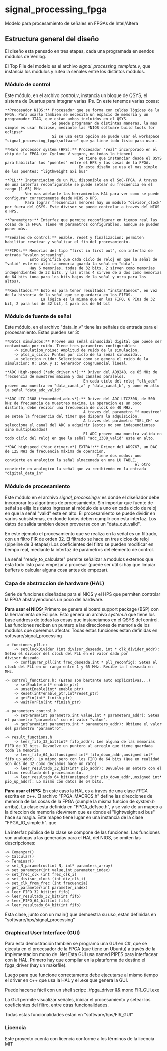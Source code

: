 # signal_processing_fpga
Modelo para procesamiento de señales en FPGAs de Intel/Altera

## Estructura general del diseño
El diseño esta pensado en tres etapas, cada una programada en sendos módulos de Verilog. 

El Top File del modelo es el archivo *signal_processing_template.v*, que instancia los módulos y rutea la señales entre los distintos módulos.

### Módulo de control

Este módulo, en el archivo *control.v*, instancia un bloque de QSYS, el sistema de Quartus para integrar varias IPs. En este tenemos varias cosas:
	
	**Procesador NIOS:** Procesador que se forma con celdas lógicas de la FPGA. Para usarlo tambien se necesita un espacio de memoria y un programador JTAG, que estan ambos incluidos en el QSYS.
						 Se puede programar de distintas maneras, la mas simple es usar Eclipse, mediante las *NIOS software build tools for eclipse*
						 Si se usa esta opción se puede usar el workspace "signal_processing_fpga\software" que ya tiene todo listo para usar.
	
	**Hard processor system (HPS):** Procesador "real" incorporado en el chip de la FPGA (en Cyclone V seguro, no todas lo tienen)
									 Se tiene que instanciar desde el QSYS para habilitar los "puentes" entre el HPS y las cosas de la FPGA.
									 En este diseño se usa el mas simple de los puentes: "ligthweight axi bus"
	
	**PLL:** Instanciacion de un PLL disponible en el SoC-FPGA. A traves de una interfaz reconfigurable se puede setear su frecuencia en el rango [1-65] MHz.
			 Ver mas adelante las herramientas HAL para ver como se puede configurar correctamente desde NIOS o HPS.
			 Para lograr frecuencias menores hay un módulo "divisor_clock" por fuera del QSYS. Este divisor se puede controlar a través del NIOS o HPS.
	
	**Parameters:** Interfaz que permite reconfigurar en tiempo real las cosas de la FPGA. Tiene 40 parametros configurables, aunque se pueden poner más.
	
	**Señales de control:** enable, reset y finalizacion: permiten habilitar resetear y señalizar el fin del procesamiento.
	
	**FIFOs:** Memorias del tipo "first in first out", con interfaz de entrada "avalon streaming". 
			   Esto significa que cada ciclo de reloj en que la señal de "valid" este en alto la memoria guarda la señal en "data".
			   Hay 6 memorias, todas de 32 bits. 2 sirven como memorias independientes de 32 bits, y las otras 4 sirven de a dos como memorias de 64 bits (una para los bits bajos de la señal y otra para los altos).
			   
	**Resultados:** Esto es para tener resultados "instantaneos", en vez de la historia de la señal que se guardaría en los FIFOS.
					La lógica es la misma que en los FIFO, 6 PIOs de 32 bit, 2 para los de 32 bit, 4 para los de 64 bit

### Módulo de fuente de señal

Este módulo, en el archivo "data_in.v" tiene las señales de entrada para el procesamiento. Estas pueden ser 3:

	**Datos simulados:** Provee una señal sinusoidal digital que puede ser contaminada por ruido. Tiene tres parametros configurables:
		-> simulation_noise: Amplitud de ruido de la simulacion.
		-> ptos_x_ciclo: Puntos por ciclo de la señal sinusoidal.
		-> seleccion_ruido: Selecciona como se genera el ruido de la simulacion: 0: LFSR y 1: Generador congruencial lineal.
	
	**ADC High-speed (*adc_driver.v*):** Driver del AD9248, de 65 MHz de frecuencia de muestreo máxima y dos canales paralelos.
									   En cada ciclo del reloj "clk_adc" provee una muestra en "data_canal_a" y "data_canal_b", y pone en alto la señal "data_adc_valid".
	
	**ADC LTC 2308 (*embedded_adc.v*):** Driver del ADC LTC2308, de 500 kHz de frecuencia de muestreo maxima. La operacion es un poco distinta, debe recibir una frecuencia de clock de 40 MHz.
									   A traves del parametro "f_muestreo" se setea la frecuencia del timer que dispara la adquisición.
									   A traves del parámetro "SEL_CH" se selecciona el canal del ADC a adquirir (estos no son independientes sino multiplexados)
									   El ADC provee una muestra valida en todo ciclo del reloj en que la señal "adc_2308_valid" este en alto.
									   
	**DAC highspeed (*dac_driver.v*) EXTRA!:** Driver del AD9767, un DAC de 125 MHz de frecuencia máxima de operacion.
											 Tiene dos modos: uno convierte en analogico la señal almacenada en una LU TABLE,
															  el otro convierte en analogico la señal que va recibiendo en la entrada "digital_data_in"
											

### Módulo de procesamiento

Este módulo en el archivo *signal_processing.v* es donde el diseñador debe incorporar los algoritmos de procesamiento.
Sin importar que fuente de señal se elija los datos ingresan al módulo de a uno en cada ciclo de reloj en que la señal "valid" este en alto.
El procesamiento se puede dividir en varios subsistemas, en donde todos deben cumplir con esta interfaz.
Los datos de salida tambien deben proveerse con un "data_out_valid".

En este ejemplo el procesamiento que se realiza en la señal es un filtrado, con un filtro FIR de orden 32. El filtrado se hace en tres ciclos de reloj (pipeline de 3 etapas)
Los coeficientes del filtro se pueden modificar en tiempo real, mediante la interfaz de parámetros del elemento de control.

La señal "ready_to_calculate" permite señalizar a modulos externos que esta todo listo para empezar a procesar (puede ser util si hay que limpiar buffers o calcular alguna cosa antes de empezar).

### Capa de abstraccion de hardware (HAL)

Serie de funciones diseñadas para el NIOS y el HPS que permiten controlar la FPGA abstrayendonos un poco del hardware.

**Para usar el NIOS:**
Primero se genera el board support package (BSP) con la herramienta de Eclipse. Esto genera un archivo *system.h* que tiene los base address de todas las cosas que instanciamos en el QSYS del control.
Las funciones reciben un puntero a las direcciones de memoria de los modulos que queremos afectar.
Todas estas funciones estan definidas en software/signal_processing


	-> funciones_pll.c: 
		-> setClockDivider (int divisor_deseado, int * clk_divider_addr):  Setea el divisor del clock del PLL en el valor dado por divisor_deseado
		-> configurar_pll(int frec_deseada,int * pll_reconfig): Setea el clock del PLL en un rango entre 1 y 65 MHz. Recibe la f deseada en MHz.
	
	-> control_functions.h: (Estas son bastante auto explicativas...)
		-> setEnable(int* enable_ptr)
		-> unsetEnable(int* enable_ptr)
		-> Reset(int*enable_ptr,int*reset_ptr)
		-> getFin(int* finish_ptr)
		-> waitForFin(int *finish_ptr)
	
	-> parameters_control.h
		-> setParam(int parametro,int value,int * parameters_addr): Setea el parametro "parametro" con el valor "value".
		-> getParam(int parametro,int * parameters_addr): Obtiene el valor del parametro "parametro".
		
	-> result_functions.h
		-> leer_fifo_32_bit(int* fifo_addr): Lee alguna de las memorias FIFO de 32 bits. Devuelve un puntero al arreglo que tiene guardada toda la memoria
		-> leer_fifo_64_bit(unsigned int* fifo_down_addr,unsigned int* fifo_up_addr). Lo mismo pero con los FIFO de 64 bits (Que en realidad son dos de 32 como deciamos hace un rato)
		-> leer_resultado_32_bit(int* pio_addr): Devuelve un entero con el ultimo resultado del procesamiento.
		-> leer_resultado_64_bit(unsigned int* pio_down_addr,unsigned int* pio_up_addr): Lo mismo con datos de 64 bits.
		
**Para usar el HPS:**
En este caso la HAL es a través de una clase *FPGA* escrita en c++. 
El archivo "FPGA_MACROS.h" define las direcciones de memoria de las cosas de la FPGA (cumple la misma funcion de *system.h* arriba).
La clase esta definida en "FPGA_de1soc.h", y se vale de un mapeo a la direccion de memoria /dev/mem que es donde el "lightweight axi bus" hace su magia. Este mapeo tiene lugar en una instancia de la clase "FPGA_IO_simple.h". que 

La interfaz pública de la clase se compone de las funciones. Las funciones son análogas a las generadas para el HAL del NIOS, se omiten las descripciones:

	-> Comenzar()
	-> Calcular()
	-> Terminar()
	-> set_N_parametros(int N, int* paramters_array)
	-> set_parameter(int value,int parameter_index)
	-> set_frec_clk (int frec_clk_i) 
	-> set_divisor_clock (int div_clk_i)
	-> set_clk_from_frec (int frecuencia)
	-> get_parameter(int parameter_index)
	-> leer_FIFO_32_bit(int fifo)
	-> leer_resultado_32_bit(int fifo)
	-> leer_FIFO_64_bit(int fifo)
	-> leer_resultado_64_bit(int fifo)

Esta clase, junto con un main() que demuestra su uso, estan definidas en "software/hps/signal_processing"

### Graphical User Interface (GUI)

Para esta demostración también se programó una GUI en C#, que se ejecuta en el procesador de la FPGA (que tiene un Ubuntu) a través de la implementacion mono de .Net
Esta GUI usa named PIPES para interfacear con la HAL. Primero hay que compilar en la plataforma de destino el fpga_driver (hay un makefile).

Luego para que funcione correctamente debe ejecutarse al mismo tiempo el driver en c++ que usa la HAL y el .exe que genera la GUI.

Puede hacerse fácil con un shell script:	./fpga_driver && mono FIR_GUI.exe

La GUI permite visualizar señales, iniciar el procesamiento y setear los coeficientes del filtro, entre otras funcionalidades.

Todas estas funcionalidades estan en "software/hps/FIR_GUI"

### Licencia
Este proyecto cuenta con licencia conforme a los términos de la licencia MIT